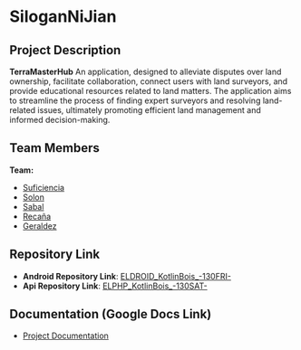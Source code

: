 # SiloganNiJian

## Project Description

**TerraMasterHub** An application, designed to alleviate disputes over land ownership, facilitate collaboration, connect users with land surveyors, and provide educational resources related to land matters. The application aims to streamline the process of finding expert surveyors and resolving land-related issues, ultimately promoting efficient land management and informed decision-making.

## Team Members

**Team:**
- [Suficiencia](https://github.com/BrixSuficiencia)
- [Solon](https://github.com/sydney147)
- [Sabal](https://github.com/Maylse)
- [Recaña](https://github.com/JianCarlo1)
- [Geraldez](https://github.com/geraldezvee)

## Repository Link

- **Android Repository Link**: [ELDROID_KotlinBois_-130FRI-](https://github.com/BrixSuficiencia/ELDROID_SiloganNiJian_1030FRI)
- **Api Repository Link**: [ELPHP_KotlinBois_-130SAT-](https://github.com/Maylse/TerraMongoDbApi)


## Documentation (Google Docs Link)

- [Project Documentation](https://docs.google.com/document/d/1hK-AdjpzSpGTlZhCrROYD5lHGF7Rla4ZIW1zXbwmk9k/edit?fbclid=IwZXh0bgNhZW0CMTEAAR3WTogyTUm4mdJucvm-EBjhM3TWhVSvhH-9MZH-vRFt5gwMmMB-Tv0FXbw_aem_okfuWNmKW4ZV-8H0tJ6PZg&tab=t.0#heading=h.rb1fttbo6lsd)

